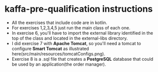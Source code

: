 # kaffa-pre-qualification instructions
- All the exercises that include code are in kotlin.
- For exercises 1,2,3,4,5 just run the main class of each one. 
- In exercise 6, you'll have to import the external library identified in the top of the class and  located in the external-libs directory.
- I did exercise 7 with **Apache Tomcat**, so you'll need a tomcat to configure **Smart Tomcat** as illustrated here(src/main/resources/tomcatConfigs.png).
- Exercise 8 is a .sql file that creates a **PostgreSQL** database that could be used  by an application(the order manager).